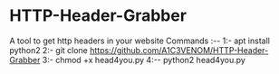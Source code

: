 # HTTP-Header-Grabber
A tool to get http headers in your website
Commands :--
1:- apt install python2
2:- git clone https://github.com/A1C3VENOM/HTTP-Header-Grabber
3:- chmod +x head4you.py
4:-- python2 head4you.py
